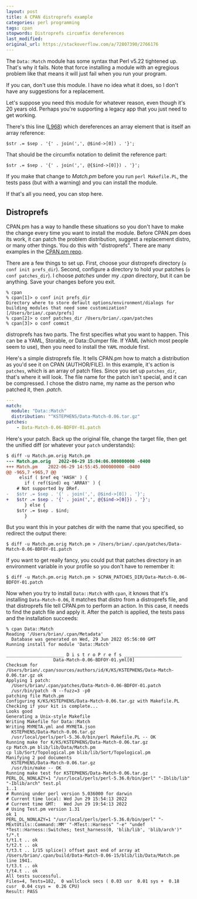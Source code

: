 ```yaml
---
layout: post
title: A CPAN distroprefs example
categories: perl programming
tags: cpan
stopwords: Distroprefs circumfix dereferences
last_modified:
original_url: https://stackoverflow.com/a/72807390/2766176
---
```


The `Data::Match` module has some syntax that Perl v5.22 tightened up. That's why it fails. Note that force installing a module with an egregious problem like that means it will just fail when you run your program.

<!--more-->

If you can, don't use this module. I have no idea what it does, so I don't have any suggestions for a replacement.

Let's suppose you need this module for whatever reason, even though it's 20 years old. Perhaps you're supporting a legacy app that you just need to get working.

There's this line ([L968](https://metacpan.org/dist/Data-Match/source/Match.pm#L968)) which dereferences an array element that is itself an array reference:

	$str .= $sep . '{' . join(',', @$ind->[0]) . '}';

That should be the circumfix notation to delimit the reference part:

	$str .= $sep . '{' . join(',', @{$ind->[0]}) . '}';

If you make that change to *Match.pm* before you run `perl Makefile.PL`, the tests pass (but with a warning) and you can install the module.

If that's all you need, you can stop here.

## Distroprefs

CPAN.pm has a way to handle these situations so you don't have to make the change every time you want to install the module. Before CPAN.pm does its work, it can patch the problem distribution, suggest a replacement distro, or many other things. You do this with "distroprefs". There are many examples in the [CPAN.pm repo](https://github.com/andk/cpanpm/tree/master/distroprefs).

There are a few things to set up. First, choose your distroprefs directory (`o conf init prefs_dir`). Second, configure a directory to hold your patches (`o conf patches_dir`). I choose *patches* under my *.cpan* directory, but it can be anything. Save your changes before you exit.

```
% cpan
% cpan[1]> o conf init prefs_dir
Directory where to store default options/environment/dialogs for
building modules that need some customization? [/Users/brian/.cpan/prefs]
% cpan[2]> o conf patches_dir /Users/brian/.cpan/patches
% cpan[3]> o conf commit
```

distroprefs has two parts. The first specifies what you want to happen. This can be a YAML, Storable, or Data::Dumper file. If YAML (which most people seem to use), then you need to install the `YAML` module first.

Here's a simple distroprefs file. It tells CPAN.pm how to match a distribution as you'd see it on CPAN (AUTHOR/FILE). In this example, it's action is `patches`, which is an array of patch files. Since you set up `patches_dir`, that's where it will look. The file name for the patch isn't special, and it can be compressed. I chose the distro name, my name as the person who patched it, then *.patch*.

```yaml
---
match:
  module: "Data::Match"
  distribution: "^KSTEPHENS/Data-Match-0.06.tar.gz"
patches:
    - Data-Match-0.06-BDFOY-01.patch
```

Here's your patch. Back up the original file, change the target file, then get the unified diff (or whatever your `patch` understands):

```diff
$ diff -u Match.pm.orig Match.pm
--- Match.pm.orig	2022-06-29 15:04:06.000000000 -0400
+++ Match.pm	2022-06-29 14:55:45.000000000 -0400
@@ -965,7 +965,7 @@
     elsif ( $ref eq 'HASH' ) {
       if ( ref($ind) eq 'ARRAY' ) {
 	# Not supported by DRef.
-	$str .= $sep . '{' . join(',', @$ind->[0]) . '}';
+	$str .= $sep . '{' . join(',', @{$ind->[0]}) . '}';
       } else {
 	$str .= $sep . $ind;
       }
```

But you want this in your patches dir with the name that you specified, so redirect the output there:

```
$ diff -u Match.pm.orig Match.pm > /Users/brian/.cpan/patches/Data-Match-0.06-BDFOY-01.patch
```

If you want to get really fancy, you could put that patches directory in an environment variable in your profile so you don't have to remember it:

```
$ diff -u Match.pm.orig Match.pm > $CPAN_PATCHES_DIR/Data-Match-0.06-BDFOY-01.patch
```

Now when you try to install `Data::Match` with `cpan`, it knows that it's installing `Data-Match-0.06`, it matches that distro from a distroprefs file, and that distroprefs file tell CPAN.pm to perform an action. In this case, it needs to find the patch file and apply it. After the patch is applied, the tests pass and the installation succeeds:

```
% cpan Data::Match
Reading '/Users/brian/.cpan/Metadata'
  Database was generated on Wed, 29 Jun 2022 05:56:00 GMT
Running install for module 'Data::Match'

______________________ D i s t r o P r e f s ______________________
                  Data-Match-0.06-BDFOY-01.yml[0]
Checksum for /Users/brian/.cpan/sources/authors/id/K/KS/KSTEPHENS/Data-Match-0.06.tar.gz ok
Applying 1 patch:
  /Users/brian/.cpan/patches/Data-Match-0.06-BDFOY-01.patch
  /usr/bin/patch -N --fuzz=3 -p0
patching file Match.pm
Configuring K/KS/KSTEPHENS/Data-Match-0.06.tar.gz with Makefile.PL
Checking if your kit is complete...
Looks good
Generating a Unix-style Makefile
Writing Makefile for Data::Match
Writing MYMETA.yml and MYMETA.json
  KSTEPHENS/Data-Match-0.06.tar.gz
  /usr/local/perls/perl-5.36.0/bin/perl Makefile.PL -- OK
Running make for K/KS/KSTEPHENS/Data-Match-0.06.tar.gz
cp Match.pm blib/lib/Data/Match.pm
cp lib/Sort/Topological.pm blib/lib/Sort/Topological.pm
Manifying 2 pod documents
  KSTEPHENS/Data-Match-0.06.tar.gz
  /usr/bin/make -- OK
Running make test for KSTEPHENS/Data-Match-0.06.tar.gz
PERL_DL_NONLAZY=1 "/usr/local/perls/perl-5.36.0/bin/perl" "-Iblib/lib" "-Iblib/arch" test.pl
1..1
# Running under perl version 5.036000 for darwin
# Current time local: Wed Jun 29 15:54:13 2022
# Current time GMT:   Wed Jun 29 19:54:13 2022
# Using Test.pm version 1.31
ok 1
PERL_DL_NONLAZY=1 "/usr/local/perls/perl-5.36.0/bin/perl" "-MExtUtils::Command::MM" "-MTest::Harness" "-e" "undef *Test::Harness::Switches; test_harness(0, 'blib/lib', 'blib/arch')" t/*.t
t/t1.t .. ok
t/t2.t .. ok
t/t3.t .. 1/15 splice() offset past end of array at /Users/brian/.cpan/build/Data-Match-0.06-15/blib/lib/Data/Match.pm line 1941.
t/t3.t .. ok
t/t4.t .. ok
All tests successful.
Files=4, Tests=182,  0 wallclock secs ( 0.03 usr  0.01 sys +  0.18 cusr  0.04 csys =  0.26 CPU)
Result: PASS
```
